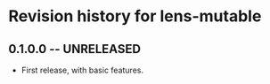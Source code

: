 # Revision history for lens-mutable

## 0.1.0.0 -- UNRELEASED

* First release, with basic features.
